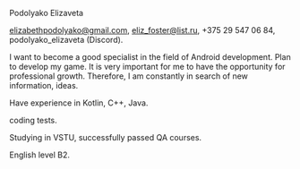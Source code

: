Podolyako Elizaveta

elizabethpodolyako@gmail.com, eliz_foster@list.ru, +375 29 547 06 84, podolyako_elizaveta (Discord).

I want to become a good specialist in the field of Аndroid development. Рlan to develop my game. It is very important for me to have the opportunity for professional growth. Therefore, I am constantly in search of new information, ideas.

Have experience in Kotlin, C++, Java.

coding tests.

Studying in VSTU, successfully passed QA courses.

English level B2.
